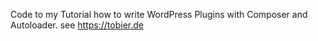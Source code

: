 Code to my Tutorial how to write WordPress Plugins with Composer and Autoloader.
see https://tobier.de